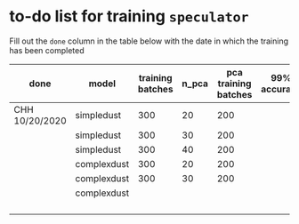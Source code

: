 # to-do list for training `speculator`

Fill out the `done` column in the table below with the date in which the training has been completed

| done | model       | training batches | n_pca | pca training batches | 99% accuracy |
| ---- | ----------- | ------- | ----- | ------------------------ | ------------ |
| CHH 10/20/2020     | simpledust  | 300     | 20    | 200                      |              |
|      | simpledust  | 300     | 30    | 200                      |              |
|      | simpledust  | 300     | 40    | 200                      |              |
|      | complexdust | 300     | 20    | 200                      |              |
|      | complexdust | 300     | 30    | 200                      |              |
|      | complexdust |         |       |                          |              |
|      |             |         |       |                          |              |
|      |             |         |       |                          |              |
|      |             |         |       |                          |              |
|      |             |         |       |                          |              |


